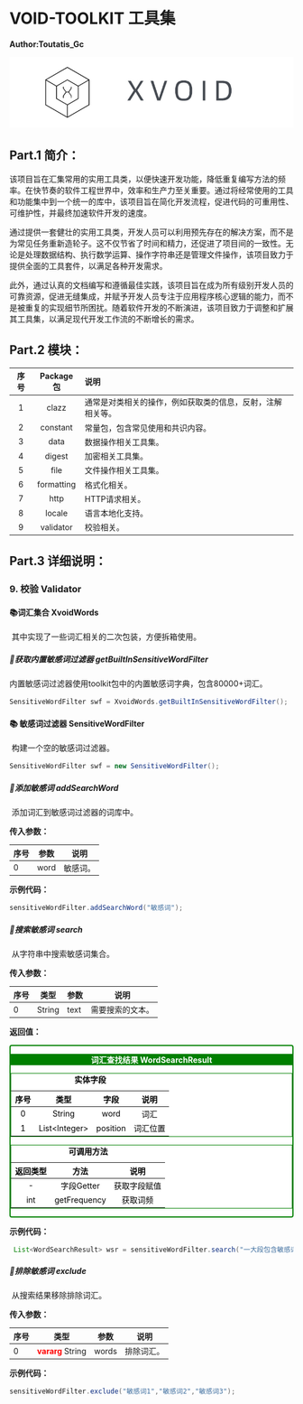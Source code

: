 # VOID-TOOLKIT 工具集

**Author:Toutatis_Gc**

![banner](../../../docs/assets/images/banner.jpg)

## Part.1 简介：

​	该项目旨在汇集常用的实用工具类，以便快速开发功能，降低重复编写方法的频率。在快节奏的软件工程世界中，效率和生产力至关重要。通过将经常使用的工具和功能集中到一个统一的库中，该项目旨在简化开发流程，促进代码的可重用性、可维护性，并最终加速软件开发的速度。

​	通过提供一套健壮的实用工具类，开发人员可以利用预先存在的解决方案，而不是为常见任务重新造轮子。这不仅节省了时间和精力，还促进了项目间的一致性。无论是处理数据结构、执行数学运算、操作字符串还是管理文件操作，该项目致力于提供全面的工具套件，以满足各种开发需求。

​	此外，通过认真的文档编写和遵循最佳实践，该项目旨在成为所有级别开发人员的可靠资源，促进无缝集成，并赋予开发人员专注于应用程序核心逻辑的能力，而不是被重复的实现细节所困扰。随着软件开发的不断演进，该项目致力于调整和扩展其工具集，以满足现代开发工作流的不断增长的需求。

## Part.2 模块：

| 序号 | Package包  | 说明                                                       |
| :--: | :--------: | :--------------------------------------------------------- |
|  1   |   clazz    | 通常是对类相关的操作，例如获取类的信息，反射，注解相关等。 |
|  2   |  constant  | 常量包，包含常见使用和共识内容。                           |
|  3   |    data    | 数据操作相关工具集。                                       |
|  4   |   digest   | 加密相关工具集。                                           |
|  5   |    file    | 文件操作相关工具集。                                       |
|  6   | formatting | 格式化相关。                                               |
|  7   |    http    | HTTP请求相关。                                             |
|  8   |   locale   | 语言本地化支持。                                           |
|  9   | validator  | 校验相关。                                                 |

## Part.3 详细说明：

### 9. 校验 Validator

#### 📚词汇集合 XvoidWords

​	其中实现了一些词汇相关的二次包装，方便拆箱使用。



##### 📖获取内置敏感词过滤器 getBuiltInSensitiveWordFilter

​	内置敏感词过滤器使用toolkit包中的内置敏感词字典，包含80000+词汇。

```java
SensitiveWordFilter swf = XvoidWords.getBuiltInSensitiveWordFilter();
```



#### 📚 敏感词过滤器 SensitiveWordFilter

​	构建一个空的敏感词过滤器。

```java
SensitiveWordFilter swf = new SensitiveWordFilter();
```



##### 📖添加敏感词 addSearchWord

​	添加词汇到敏感词过滤器的词库中。

**传入参数：**

| 序号 | 参数 | 说明     |
| ---- | ---- | -------- |
| 0    | word | 敏感词。 |

**示例代码：**

```java
sensitiveWordFilter.addSearchWord("敏感词");
```



##### 📖搜索敏感词 search

​	从字符串中搜索敏感词集合。

**传入参数：**

| 序号 | 类型   | 参数 | 说明             |
| ---- | ------ | ---- | ---------------- |
| 0    | String | text | 需要搜索的文本。 |

**返回值：**

<div style='border:2px solid green;border-radius:4px;background-color:white'>
    <div style='text-align:center;font-weight:bold;background-color:green'>
        <p style='color:white'>词汇查找结果 WordSearchResult</p>
    </div>
    <div>
        <table style='text-align:center;color:black;border:1px solid green'>
          <caption style='font-weight:bolder'>实体字段</caption>
          <thead>
            <tr><th>序号</th><th>类型</th><th>字段</th><th>说明</th></tr>
          </thead>
          <tbody>
            <tr>
                <td>0</td>
                <td>String</td>
                <td>word</td>
                <td>词汇</td>
            </tr>
            <tr>
              	<td>1</td>
                <td>List&lt;Integer&gt;</td>
                <td>position</td>
                <td>词汇位置</td>
            </tr>
          </tbody>
        </table>
        <table style='text-align:center;color:black;border:1px solid green'>
          <caption style='font-weight:bolder'>可调用方法</caption>
          <thead>
            <tr><th>返回类型</th><th>方法</th><th>说明</th></tr>
          </thead>
          <tbody>
            <tr>
                <td>-</td>
                <td>字段Getter</td>
                <td>获取字段赋值</td>
            </tr>
            <tr>
              	<td>int</td>
                <td>getFrequency</td>
                <td>获取词频</td>
            </tr>
          </tbody>
        </table>
    </div>
</div>

**示例代码：**

```java
 List<WordSearchResult> wsr = sensitiveWordFilter.search("一大段包含敏感词字符串");
```



##### 📖排除敏感词 exclude

​	从搜索结果移除排除词汇。

**传入参数：**

| 序号 | 类型                                   | 参数  | 说明       |
| ---- | -------------------------------------- | ----- | ---------- |
| 0    | <b style='color:red'>vararg</b> String | words | 排除词汇。 |

**示例代码：**

```java
sensitiveWordFilter.exclude("敏感词1","敏感词2","敏感词3");
```


